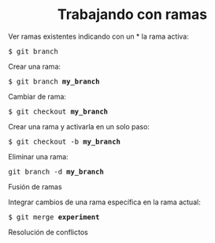 <h1 align="center">Trabajando con ramas</h1>

Ver ramas existentes indicando con un * la rama activa:
<pre>
$ git branch
</pre>

Crear una rama:
<pre>
$ git branch <b>my_branch</b>
</pre>

Cambiar de rama:
<pre>
$ git checkout <b>my_branch</b>
</pre>

Crear una rama y activarla en un solo paso:
<pre>
$ git checkout -b <b>my_branch</b>
</pre>

Eliminar una rama:
<pre>
git branch -d <b>my_branch</b>
</pre>



Fusión de ramas

Integrar cambios de una rama específica en la rama actual:
<pre>
$ git merge <b>experiment</b>
</pre>

Resolución de conflictos


